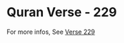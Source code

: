 # Quran Verse - 229 

For more infos, See [Verse 229](https://www.quranbookk.com/quran/search?q=229)